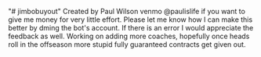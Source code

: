 "# jimbobuyout" 
Created by Paul Wilson
venmo @paulislife if you want to give me money for very little effort. 
Please let me know how I can make this better by dming the bot's account. 
If there is an error I would appreciate the feedback as well. 
Working on adding more coaches, hopefully once heads roll in the offseason more stupid fully guaranteed contracts get given out. 

